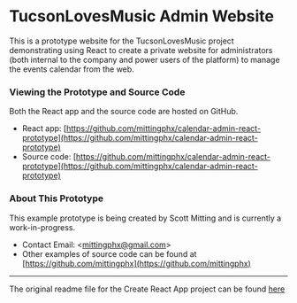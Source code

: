 
# TucsonLovesMusic Admin Website

This is a prototype website for the TucsonLovesMusic project
demonstrating using React to create a private website for
administrators (both internal to the company and power users
of the platform) to manage the events calendar from the web.

### Viewing the Prototype and Source Code

Both the React app and the source code are hosted on GitHub.

* React app: [https://github.com/mittingphx/calendar-admin-react-prototype](https://github.com/mittingphx/calendar-admin-react-prototype)
* Source code: [https://github.com/mittingphx/calendar-admin-react-prototype](https://github.com/mittingphx/calendar-admin-react-prototype)



### About This Prototype


This example prototype is being created by Scott Mitting 
and is currently a work-in-progress.

* Contact Email: <[mittingphx@gmail.com](mailto:mittingphx@gmail.com)>
* Other examples of source code can be found at
  [https://github.com/mittingphx](https://github.com/mittingphx)

---

The original readme file for the Create React App project can be found
[here](CreateReactApp.md)
